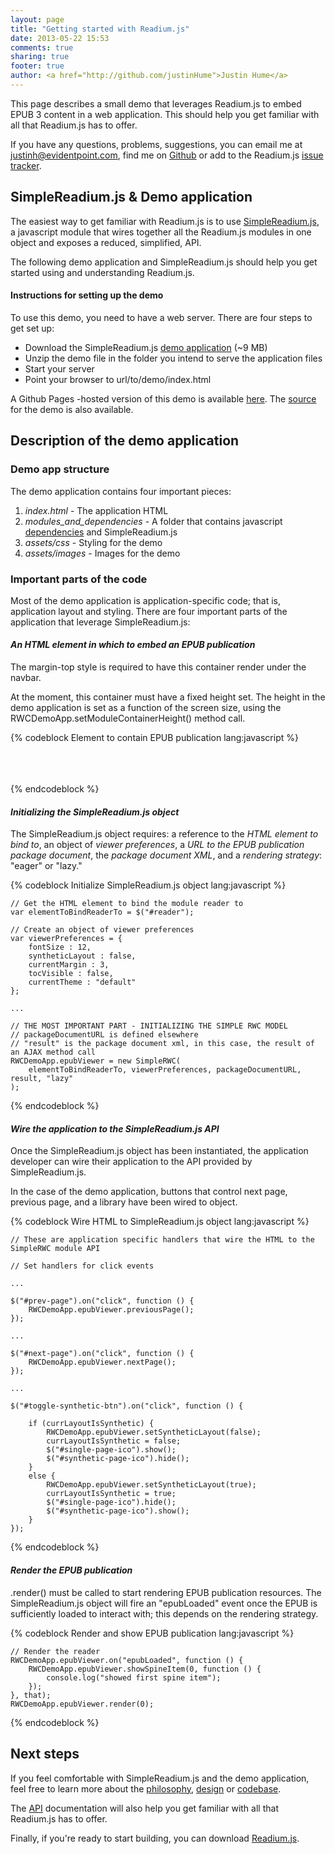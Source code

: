 ```yaml
---
layout: page
title: "Getting started with Readium.js"
date: 2013-05-22 15:53
comments: true
sharing: true
footer: true
author: <a href="http://github.com/justinHume">Justin Hume</a>
---
```


This page describes a small demo that leverages Readium.js to embed EPUB 3 content in a web application. This should help you get familiar with all that Readium.js has to offer. 

If you have any questions, problems, suggestions, you can email me at justinh@evidentpoint.com, find me on [Github](http://github.com/justinHume) or add to the Readium.js [issue tracker](https://github.com/readium/Readium-Web-Components/issues).

<a id="simple-rwc-demo"></a>
## SimpleReadium.js & Demo application

The easiest way to get familiar with Readium.js is to use [SimpleReadium.js](/Readium-Web-Components/get-started/download.html), a javascript module that wires together all the Readium.js modules in one object and exposes a reduced, simplified, API. 

The following demo application and SimpleReadium.js should help you get started using and understanding Readium.js.

#### Instructions for setting up the demo

To use this demo, you need to have a web server. There are four steps to get set up: 

* Download the SimpleReadium.js [demo application](/Readium-Web-Components/downloads/SimpleReadiumJsDemoApp.zip) (~9 MB)
* Unzip the demo file in the folder you intend to serve the application files
* Start your server
* Point your browser to url/to/demo/index.html

A Github Pages -hosted version of this demo is available [here](http://readium.github.com/readium-viewer-demo1). The [source](http://github.com/justinHume/simple-epub-3) for the demo is also available.

<a id="simple-rwc-description"></a>
## Description of the demo application

### Demo app structure
The demo application contains four important pieces: 

1. _index.html_ - The application HTML
2. _modules_and_dependencies_ - A folder that contains javascript [dependencies]() and SimpleReadium.js
3. _assets/css_ - Styling for the demo
4. _assets/images_ - Images for the demo

### Important parts of the code
Most of the demo application is application-specific code; that is, application layout and styling. There are four important parts of the application that leverage SimpleReadium.js:

#### _An HTML element in which to embed an EPUB publication_
The margin-top style is required to have this container render under the navbar. 

At the moment, this container must have a fixed height set. The height in the demo application is set as a function of the screen size, using the RWCDemoApp.setModuleContainerHeight() method call.
 
{% codeblock Element to contain EPUB publication lang:javascript %}
    <div id="epub-reader-container" style="margin-top:65px;">
    </div>
{% endcodeblock %}

#### _Initializing the SimpleReadium.js object_
The SimpleReadium.js object requires: a reference to the _HTML element to bind to_, an object of _viewer preferences_, a _URL to the EPUB publication package document_, the _package document XML_, and a _rendering strategy_: "eager" or "lazy." 

{% codeblock Initialize SimpleReadium.js object lang:javascript %}

    // Get the HTML element to bind the module reader to
    var elementToBindReaderTo = $("#reader");

    // Create an object of viewer preferences
    var viewerPreferences = {
        fontSize : 12,
        syntheticLayout : false,
        currentMargin : 3,
        tocVisible : false,
        currentTheme : "default"
    };

    ...

    // THE MOST IMPORTANT PART - INITIALIZING THE SIMPLE RWC MODEL
    // packageDocumentURL is defined elsewhere
    // "result" is the package document xml, in this case, the result of an AJAX method call
    RWCDemoApp.epubViewer = new SimpleRWC(
        elementToBindReaderTo, viewerPreferences, packageDocumentURL, result, "lazy"
    );

{% endcodeblock %}

#### _Wire the application to the SimpleReadium.js API_
Once the SimpleReadium.js object has been instantiated, the application developer can wire their application to the API provided by SimpleReadium.js. 

In the case of the demo application, buttons that control next page, previous page, and a library have been wired to object. 

{% codeblock Wire HTML to SimpleReadium.js object lang:javascript %}

    // These are application specific handlers that wire the HTML to the SimpleRWC module API

    // Set handlers for click events

    ...

    $("#prev-page").on("click", function () {
        RWCDemoApp.epubViewer.previousPage();
    });

    ...

    $("#next-page").on("click", function () {
        RWCDemoApp.epubViewer.nextPage();
    });

    ...

    $("#toggle-synthetic-btn").on("click", function () {

        if (currLayoutIsSynthetic) {
            RWCDemoApp.epubViewer.setSyntheticLayout(false);
            currLayoutIsSynthetic = false;
            $("#single-page-ico").show();
            $("#synthetic-page-ico").hide();
        }
        else {
            RWCDemoApp.epubViewer.setSyntheticLayout(true);
            currLayoutIsSynthetic = true;
            $("#single-page-ico").hide();
            $("#synthetic-page-ico").show();
        }
    });

{% endcodeblock %}

#### _Render the EPUB publication_
.render() must be called to start rendering EPUB publication resources. The SimpleReadium.js object will fire an "epubLoaded" event once the EPUB is sufficiently loaded to interact with; this depends on the rendering strategy.

{% codeblock Render and show EPUB publication lang:javascript %}

    // Render the reader
    RWCDemoApp.epubViewer.on("epubLoaded", function () { 
        RWCDemoApp.epubViewer.showSpineItem(0, function () {
            console.log("showed first spine item"); 
        });
    }, that);
    RWCDemoApp.epubViewer.render(0);

{% endcodeblock %}

<a id="next-steps"></a>
## Next steps
If you feel comfortable with SimpleReadium.js and the demo application, feel free to learn more about the [philosophy](/Readium-Web-Components/architecture/philosophy.html), [design](/Readium-Web-Components/architecture/design.html) or [codebase](http://github.com/readium/Readium-Web-Components). 

The [API](/Readium-Web-Components/get-started/api.html) documentation will also help you get familiar with all that Readium.js has to offer.

Finally, if you're ready to start building, you can download [Readium.js](/Readium-Web-Components/get-started/download.html).
